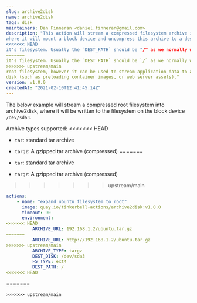 ```yaml
---
slug: archive2disk
name: archive2disk
tags: disk
maintainers: Dan Finneran <daniel.finneran@gmail.com>
description: "This action will stream a compressed filesystem archive into archive2disk
where it will mount a block device and uncompress this archive to a destination path on
<<<<<<< HEAD
it's filesystem. Usually the `DEST_PATH` should be "/" as we normally will be writing a 
=======
it's filesystem. Usually the `DEST_PATH` should be `/` as we normally will be writing a
>>>>>>> upstream/main
root filesystem, however it can be used to stream application data to a different area on
disk (such as preloading container images, or web server assets)."
version: v1.0.0
createdAt: "2021-02-10T12:41:45.14Z"
---
```


The below example will stream a compressed root filesystem into archive2disk, where it
will be written to the filesystem on the block device `/dev/sda3`.

Archive types supported:
<<<<<<< HEAD
- `tar`: standard tar archive
- `targz`: A gzipped tar archive (compressed)
=======

-   `tar`: standard tar archive
-   `targz`: A gzipped tar archive (compressed)
>>>>>>> upstream/main

```yaml
actions:
    - name: "expand ubuntu filesystem to root"
      image: quay.io/tinkerbell-actions/archive2disk:v1.0.0
      timeout: 90
      environment:
<<<<<<< HEAD
          ARCHIVE_URL: 192.168.1.2/ubuntu.tar.gz
=======
          ARCHIVE_URL: http://192.168.1.2/ubuntu.tar.gz
>>>>>>> upstream/main
          ARCHIVE_TYPE: targz
          DEST_DISK: /dev/sda3
          FS_TYPE: ext4
          DEST_PATH: /
<<<<<<< HEAD
```
=======
```
>>>>>>> upstream/main
